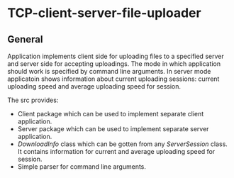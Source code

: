 # TCP-client-server-file-uploader

General
----

Application implements client side for uploading files to a specified server and server side for accepting uploadings. The mode in which application should work is specified by command line arguments. In server mode applicatoin shows information about current uploading sessions: current uploading speed and average uploading speed for session.

The src provides:

- Client package which can be used to implement separate client application.
- Server package which can be used to implement separate server application.
- _DownloadInfo_ class which can be gotten from any _ServerSession_ class. It contains information for current and average uploading speed for session. 
- Simple parser for command line arguments.
